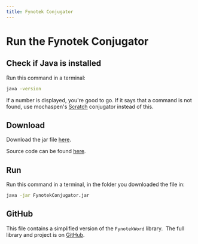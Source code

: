 ```yaml
---
title: Fynotek Conjugator
---
```


# Run the Fynotek Conjugator

## Check if Java is installed
Run this command in a terminal:
```bash
java -version
```
If a number is displayed, you're good to go. If it says that a command is not found, use mochaspen's
[Scratch](https://scratch.mit.edu/projects/584256352/ "Fynotek Conjugator in Scratch") conjugator instead of this.

## Download
Download the jar file [here](https://mathmaster13.github.io/fynotek/conjugator/FynotekConjugator.jar).

Source code can be found [here](https://mathmaster13.github.io/fynotek/conjugator/FynotekConjugator.java).

## Run
Run this command in a terminal, in the folder you downloaded the file in:
```bash
java -jar FynotekConjugator.jar
```

## GitHub
This file contains a simplified version of the `FynotekWord` library.&nbsp;  The full library and project is on [GitHub](https://github.com/mathmaster13/fynotek).
